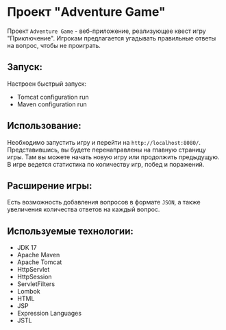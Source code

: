 # Проект "Adventure Game"

Проект `Adventure Game` - веб-приложение, реализующее квест игру "Приключение". Игрокам предлагается угадывать правильные ответы на вопрос, чтобы не проиграть.

## Запуск:
Настроен быстрый запуск:
- Tomcat configuration run
- Maven configuration run


## Использование:
Необходимо запустить игру и перейти на `http://localhost:8080/`. Представившись, вы будете перенаправлены на главную страницу игры. Там вы можете начать новую игру или продолжить предыдущую.
В игре ведется статистика по количеству игр, побед и поражений.

## Расширение игры:
Есть возможность добавления вопросов в формате `JSON`, а также увеличения количества ответов на каждый вопрос.

## Используемые технологии:
- JDK 17
- Apache Maven
- Apache Tomcat
- HttpServlet
- HttpSession
- ServletFilters
- Lombok
- HTML
- JSP
- Expression Languages
- JSTL
